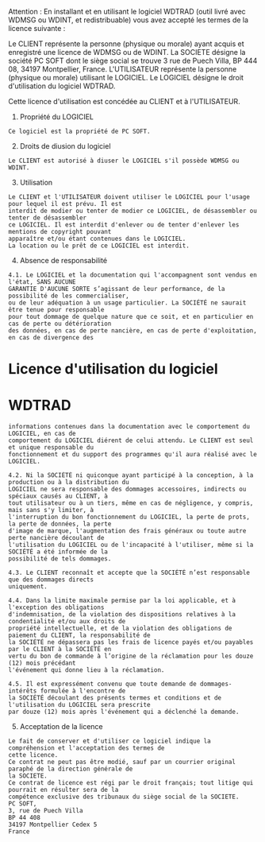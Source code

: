 Attention : En installant et en utilisant le logiciel WDTRAD (outil livré avec WDMSG ou WDINT, et
redistribuable) vous avez accepté les termes de la licence suivante :

Le CLIENT représente la personne (physique ou morale) ayant acquis et enregistré une licence de WDMSG ou
de WDINT.
La SOCIETE désigne la société PC SOFT dont le siège social se trouve 3 rue de Puech Villa, BP 444 08, 34197
Montpellier, France.
L'UTILISATEUR représente la personne (physique ou morale) utilisant le LOGICIEL.
Le LOGICIEL désigne le droit d'utilisation du logiciel WDTRAD.

Cette licence d'utilisation est concédée au CLIENT et à l'UTILISATEUR.

1. Propriété du LOGICIEL

```
Ce logiciel est la propriété de PC SOFT.
```
2. Droits de diusion du logiciel

```
Le CLIENT est autorisé à diuser le LOGICIEL s'il possède WDMSG ou WDINT.
```
3. Utilisation

```
Le CLIENT et l'UTILISATEUR doivent utiliser le LOGICIEL pour l'usage pour lequel il est prévu. Il est
interdit de modier ou tenter de modier ce LOGICIEL, de désassembler ou tenter de désassembler
ce LOGICIEL. Il est interdit d'enlever ou de tenter d'enlever les mentions de copyright pouvant
apparaître et/ou étant contenues dans le LOGICIEL.
La location ou le prêt de ce LOGICIEL est interdit.
```
4. Absence de responsabilité

```
4.1. Le LOGICIEL et la documentation qui l'accompagnent sont vendus en l'état, SANS AUCUNE
GARANTIE D'AUCUNE SORTE s’agissant de leur performance, de la possibilité de les commercialiser,
ou de leur adéquation à un usage particulier. La SOCIÉTÉ ne saurait être tenue pour responsable
pour tout dommage de quelque nature que ce soit, et en particulier en cas de perte ou détérioration
des données, en cas de perte nancière, en cas de perte d'exploitation, en cas de divergence des
```
# Licence d'utilisation du logiciel

# WDTRAD


```
informations contenues dans la documentation avec le comportement du LOGICIEL, en cas de
comportement du LOGICIEL diérent de celui attendu. Le CLIENT est seul et unique responsable du
fonctionnement et du support des programmes qu'il aura réalisé avec le LOGICIEL.
```
```
4.2. Ni la SOCIÉTÉ ni quiconque ayant participé à la conception, à la production ou à la distribution du
LOGICIEL ne sera responsable des dommages accessoires, indirects ou spéciaux causés au CLIENT, à
tout utilisateur ou à un tiers, même en cas de négligence, y compris, mais sans s'y limiter, à
l'interruption du bon fonctionnement du LOGICIEL, la perte de prots, la perte de données, la perte
d'image de marque, l'augmentation des frais généraux ou toute autre perte nancière découlant de
l'utilisation du LOGICIEL ou de l'incapacité à l'utiliser, même si la SOCIÉTÉ a été informée de la
possibilité de tels dommages.
```
```
4.3. Le CLIENT reconnaît et accepte que la SOCIÉTÉ n’est responsable que des dommages directs
uniquement.
```
```
4.4. Dans la limite maximale permise par la loi applicable, et à l'exception des obligations
d'indemnisation, de la violation des dispositions relatives à la condentialité et/ou aux droits de
propriété intellectuelle, et de la violation des obligations de paiement du CLIENT, la responsabilité de
la SOCIÉTÉ ne dépassera pas les frais de licence payés et/ou payables par le CLIENT à la SOCIÉTÉ en
vertu du bon de commande à l’origine de la réclamation pour les douze (12) mois précédant
l'événement qui donne lieu à la réclamation.
```
```
4.5. Il est expressément convenu que toute demande de dommages-intérêts formulée à l'encontre de
la SOCIÉTÉ découlant des présents termes et conditions et de l'utilisation du LOGICIEL sera prescrite
par douze (12) mois après l'événement qui a déclenché la demande.
```
5. Acceptation de la licence

```
Le fait de conserver et d'utiliser ce logiciel indique la compréhension et l'acceptation des termes de
cette licence.
Ce contrat ne peut pas être modié, sauf par un courrier original paraphé de la direction générale de
la SOCIETE.
Ce contrat de licence est régi par le droit français; tout litige qui pourrait en résulter sera de la
compétence exclusive des tribunaux du siège social de la SOCIETE.
PC SOFT,
3, rue de Puech Villa
BP 44 408
34197 Montpellier Cedex 5
France
```

